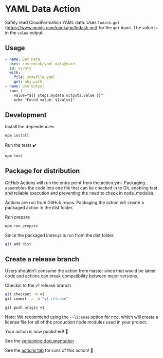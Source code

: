 # YAML Data Action

Safely read CloudFormation YAML data. Uses `lodash.get` (https://www.npmjs.com/package/lodash.get) for the `get` input. The value is in the `value` output.

## Usage

```yaml
- name: Get Data
  uses: customink/yaml-data@main
  id: mydata
  with:
    file: somefile.yaml
    get: obj.path
- name: Use Output
  run: |
    value="${{ steps.mydata.outputs.value }}"
    echo "Found value: ${value}"
```

## Development

Install the dependencies

```bash
npm install
```

Run the tests :heavy_check_mark:

```bash
npm test
```

## Package for distribution

GitHub Actions will run the entry point from the action.yml. Packaging assembles the code into one file that can be checked in to Git, enabling fast and reliable execution and preventing the need to check in node_modules.

Actions are run from GitHub repos.  Packaging the action will create a packaged action in the dist folder.

Run prepare

```bash
npm run prepare
```

Since the packaged index.js is run from the dist folder.

```bash
git add dist
```

## Create a release branch

Users shouldn't consume the action from master since that would be latest code and actions can break compatibility between major versions.

Checkin to the v1 release branch

```bash
git checkout -b v1
git commit -a -m "v1 release"
```

```bash
git push origin v1
```

Note: We recommend using the `--license` option for ncc, which will create a license file for all of the production node modules used in your project.

Your action is now published! :rocket:

See the [versioning documentation](https://github.com/actions/toolkit/blob/master/docs/action-versioning.md)


See the [actions tab](https://github.com/actions/javascript-action/actions) for runs of this action! :rocket:
